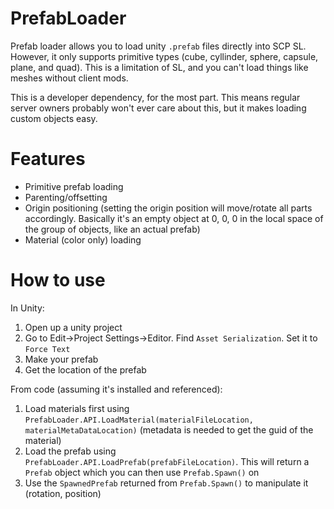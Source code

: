 # PrefabLoader

Prefab loader allows you to load unity `.prefab` files directly into SCP SL. However, it only supports primitive types (cube, cyllinder, sphere, capsule, plane, and quad). This is a limitation of SL, and you can't load things like meshes without client mods.

This is a developer dependency, for the most part. This means regular server owners probably won't ever care about this, but it makes loading custom objects easy.

# Features
- Primitive prefab loading
- Parenting/offsetting
- Origin positioning (setting the origin position will move/rotate all parts accordingly. Basically it's an empty object at 0, 0, 0 in the local space of the group of objects, like an actual prefab)
- Material (color only) loading

# How to use
In Unity:
1. Open up a unity project
2. Go to Edit->Project Settings->Editor. Find `Asset Serialization`. Set it to `Force Text`
3. Make your prefab
4. Get the location of the prefab

From code (assuming it's installed and referenced):
1. Load materials first using `PrefabLoader.API.LoadMaterial(materialFileLocation, materialMetaDataLocation)` (metadata is needed to get the guid of the material)
2. Load the prefab using `PrefabLoader.API.LoadPrefab(prefabFileLocation)`. This will return a `Prefab` object which you can then use `Prefab.Spawn()` on
3. Use the `SpawnedPrefab` returned from `Prefab.Spawn()` to manipulate it (rotation, position)